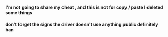 #### I'm not going to share my cheat , and this is not for copy / paste I deleted some things
#### don't forget the signs the driver doesn't use anything public definitely ban
